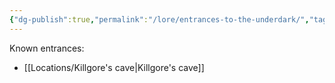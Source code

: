 ```yaml
---
{"dg-publish":true,"permalink":"/lore/entrances-to-the-underdark/","tags":["lore"],"noteIcon":"lore"}
---
```



Known entrances:
- [[Locations/Killgore's cave\|Killgore's cave]]